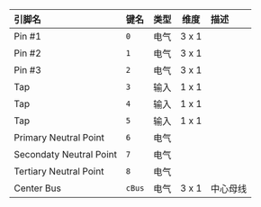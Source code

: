 <!--
DO NOT EDIT THIS FILE DIRECTLY.
This file is generated by tools/comp-docs.js.
All changes will be overwritten by regeneration.
-->

<slot class="model-pins">

| 引脚名 | 键名 | 类型 | 维度 | 描述 |
|:------ |:---- |:----:|:----:|:---- |
| Pin \#1 | `0` | 电气 | 3 x 1 |  |
| Pin \#2 | `1` | 电气 | 3 x 1 |  |
| Pin \#3 | `2` | 电气 | 3 x 1 |  |
| Tap | `3` | 输入 | 1 x 1 |  |
| Tap | `4` | 输入 | 1 x 1 |  |
| Tap | `5` | 输入 | 1 x 1 |  |
| Primary Neutral Point | `6` | 电气 |  |  |
| Secondaty Neutral Point | `7` | 电气 |  |  |
| Tertiary Neutral Point | `8` | 电气 |  |  |
| Center Bus | `cBus` | 电气 | 3 x 1 | 中心母线 |

</slot>
